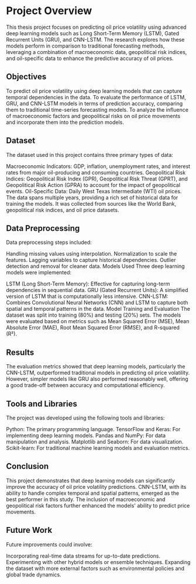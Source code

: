 # Project Overview
This thesis project focuses on predicting oil price volatility using advanced deep learning models such as Long Short-Term Memory (LSTM), Gated Recurrent Units (GRU), and CNN-LSTM. The research explores how these models perform in comparison to traditional forecasting methods, leveraging a combination of macroeconomic data, geopolitical risk indices, and oil-specific data to enhance the predictive accuracy of oil prices.

## Objectives
To predict oil price volatility using deep learning models that can capture temporal dependencies in the data.
To evaluate the performance of LSTM, GRU, and CNN-LSTM models in terms of prediction accuracy, comparing them to traditional time-series forecasting models.
To analyze the influence of macroeconomic factors and geopolitical risks on oil price movements and incorporate them into the prediction models.
## Dataset
The dataset used in this project contains three primary types of data:

Macroeconomic Indicators: GDP, inflation, unemployment rates, and interest rates from major oil-producing and consuming countries.
Geopolitical Risk Indices: Geopolitical Risk Index (GPR), Geopolitical Risk Threat (GPRT), and Geopolitical Risk Action (GPRA) to account for the impact of geopolitical events.
Oil-Specific Data: Daily West Texas Intermediate (WTI) oil prices.
The data spans multiple years, providing a rich set of historical data for training the models. It was collected from sources like the World Bank, geopolitical risk indices, and oil price datasets.

## Data Preprocessing
Data preprocessing steps included:

Handling missing values using interpolation.
Normalization to scale the features.
Lagging variables to capture historical dependencies.
Outlier detection and removal for cleaner data.
Models Used
Three deep learning models were implemented:

LSTM (Long Short-Term Memory): Effective for capturing long-term dependencies in sequential data.
GRU (Gated Recurrent Units): A simplified version of LSTM that is computationally less intensive.
CNN-LSTM: Combines Convolutional Neural Networks (CNN) and LSTM to capture both spatial and temporal patterns in the data.
Model Training and Evaluation
The dataset was split into training (80%) and testing (20%) sets.
The models were evaluated based on metrics such as Mean Squared Error (MSE), Mean Absolute Error (MAE), Root Mean Squared Error (RMSE), and R-squared (R²).
## Results
The evaluation metrics showed that deep learning models, particularly the CNN-LSTM, outperformed traditional models in predicting oil price volatility. However, simpler models like GRU also performed reasonably well, offering a good trade-off between accuracy and computational efficiency.

## Tools and Libraries
The project was developed using the following tools and libraries:

Python: The primary programming language.
TensorFlow and Keras: For implementing deep learning models.
Pandas and NumPy: For data manipulation and analysis.
Matplotlib and Seaborn: For data visualization.
Scikit-learn: For traditional machine learning models and evaluation metrics.
## Conclusion
This project demonstrates that deep learning models can significantly improve the accuracy of oil price volatility predictions. CNN-LSTM, with its ability to handle complex temporal and spatial patterns, emerged as the best performer in this study. The inclusion of macroeconomic and geopolitical risk factors further enhanced the models' ability to predict price movements.

## Future Work
Future improvements could involve:

Incorporating real-time data streams for up-to-date predictions.
Experimenting with other hybrid models or ensemble techniques.
Expanding the dataset with more external factors such as environmental policies and global trade dynamics.
